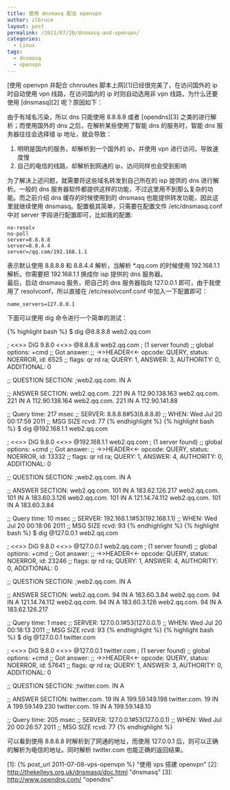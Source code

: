 ```yaml
---
title: 使用 dnsmasq 配合 openvpn
author: zlbruce
layout: post
permalink: /2011/07/20/dnsmasq-and-openvpn/
categories:
  - Linux
tags:
  - dnsmasq
  - openvpn
---
```

[使用 openvpn 并配合 chnroutes 脚本上网][1]已经很完美了，在访问国外的 ip 时自动使用 vpn 线路，在访问国内的 ip 时则自动选用非 vpn 线路，为什么还要使用 [dnsmasq][2] 呢？原因如下：

由于有域名污染，所以 dns 只能使用 8.8.8.8 或者 [opendns][3] 之类的进行解析；而使用国外的 dns 之后，在解析某些使用了智能 dns 的服务时，智能 dns 服务器往往会选择错 ip 地址，就会导致：

  1. 明明是国内的服务，却解析到一个国外的 ip，并使用 vpn 进行访问，导致速度慢
  2. 自己的电信的线路，却解析到网通的 ip，访问同样也会受到影响

为了解决上述问题，就需要将这些域名转发到自己所在的 isp 提供的 dns 进行解析。一般的 dns 服务器软件都提供这样的功能，不过这里用不到那么复杂的功能。而之前介绍 dns 缓存的时候使用到的 dnsmasq 也能提供转发功能，因此这里就继续使用 dnsmasq。配置极其简单，只需要在配置文件 /etc/dnsmasq.conf 中对 server 字段进行配置即可，比如我的配置:

    no-resolv
    no-poll
    server=8.8.8.8
    server=8.8.4.4
    server=/qq.com/192.168.1.1

表示默认使用 8.8.8.8 和 8.8.4.4 解析，当解析 *.qq.com 的时候使用 192.168.1.1 解析。你需要把 192.168.1.1 换成你 isp 提供的 dns 服务器。  
最后，启动 dnsmasq 服务，把自己的 dns 服务器指向 127.0.0.1 即可，由于我使用了 resolvconf，所以直接在 /etc/resolvconf.conf 中加入一下配置即可：

    name_servers=127.0.0.1

下面可以使用 dig 命令进行一个简单的测试：

{% highlight bash %}
$ dig @8.8.8.8 web2.qq.com
 
; <<>> DiG 9.8.0 <<>> @8.8.8.8 web2.qq.com
; (1 server found)
;; global options: +cmd
;; Got answer:
;; ->>HEADER<<- opcode: QUERY, status: NOERROR, id: 6525
;; flags: qr rd ra; QUERY: 1, ANSWER: 3, AUTHORITY: 0, ADDITIONAL: 0
 
;; QUESTION SECTION:
;web2.qq.com.			IN	A
 
;; ANSWER SECTION:
web2.qq.com.		221	IN	A	112.90.138.163
web2.qq.com.		221	IN	A	112.90.138.164
web2.qq.com.		221	IN	A	112.90.141.88
 
;; Query time: 217 msec
;; SERVER: 8.8.8.8#53(8.8.8.8)
;; WHEN: Wed Jul 20 00:17:59 2011
;; MSG SIZE  rcvd: 77
{% endhighlight %}
{% highlight bash %}
$ dig @192.168.1.1 web2.qq.com
 
; <<>> DiG 9.8.0 <<>> @192.168.1.1 web2.qq.com
; (1 server found)
;; global options: +cmd
;; Got answer:
;; ->>HEADER<<- opcode: QUERY, status: NOERROR, id: 13332
;; flags: qr rd ra; QUERY: 1, ANSWER: 4, AUTHORITY: 0, ADDITIONAL: 0
 
;; QUESTION SECTION:
;web2.qq.com.			IN	A
 
;; ANSWER SECTION:
web2.qq.com.		101	IN	A	183.62.126.217
web2.qq.com.		101	IN	A	183.60.3.126
web2.qq.com.		101	IN	A	121.14.74.112
web2.qq.com.		101	IN	A	183.60.3.84
 
;; Query time: 10 msec
;; SERVER: 192.168.1.1#53(192.168.1.1)
;; WHEN: Wed Jul 20 00:18:06 2011
;; MSG SIZE  rcvd: 93
{% endhighlight %}
{% highlight bash %}
$ dig @127.0.0.1 web2.qq.com
 
; <<>> DiG 9.8.0 <<>> @127.0.0.1 web2.qq.com
; (1 server found)
;; global options: +cmd
;; Got answer:
;; ->>HEADER<<- opcode: QUERY, status: NOERROR, id: 23246
;; flags: qr rd ra; QUERY: 1, ANSWER: 4, AUTHORITY: 0, ADDITIONAL: 0
 
;; QUESTION SECTION:
;web2.qq.com.			IN	A
 
;; ANSWER SECTION:
web2.qq.com.		94	IN	A	183.60.3.84
web2.qq.com.		94	IN	A	121.14.74.112
web2.qq.com.		94	IN	A	183.60.3.126
web2.qq.com.		94	IN	A	183.62.126.217
 
;; Query time: 1 msec
;; SERVER: 127.0.0.1#53(127.0.0.1)
;; WHEN: Wed Jul 20 00:18:13 2011
;; MSG SIZE  rcvd: 93
{% endhighlight %}
{% highlight bash %}
$ dig @127.0.0.1 twitter.com
 
; <<>> DiG 9.8.0 <<>> @127.0.0.1 twitter.com
; (1 server found)
;; global options: +cmd
;; Got answer:
;; ->>HEADER<<- opcode: QUERY, status: NOERROR, id: 57641
;; flags: qr rd ra; QUERY: 1, ANSWER: 3, AUTHORITY: 0, ADDITIONAL: 0
 
;; QUESTION SECTION:
;twitter.com.			IN	A
 
;; ANSWER SECTION:
twitter.com.		19	IN	A	199.59.149.198
twitter.com.		19	IN	A	199.59.149.230
twitter.com.		19	IN	A	199.59.148.10
 
;; Query time: 205 msec
;; SERVER: 127.0.0.1#53(127.0.0.1)
;; WHEN: Wed Jul 20 00:26:57 2011
;; MSG SIZE  rcvd: 77
{% endhighlight %}

可以看到使用 8.8.8.8 时解析到了网通的地址，而使用 127.0.0.1 后，则可以正确的解析为电信的地址。同时解析 twitter.com 也能正确的返回结果。

 [1]: {% post_url 2011-07-08-vps-openvpn %} "使用 vps 搭建 openvpn"
 [2]: http://thekelleys.org.uk/dnsmasq/doc.html "dnsmasq"
 [3]: http://www.opendns.com/ "opendns"
